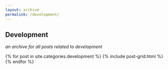 ```yaml
---
layout: archive
permalink: /development/
---
```


<h2 class="center">Development</h2>
<p class="center"><em>an archive for all posts related to development</em></p>
<div class="tiles">
{% for post in site.categories.development %}
  {% include post-grid.html %}
{% endfor %}
</div><!-- /.tiles -->

